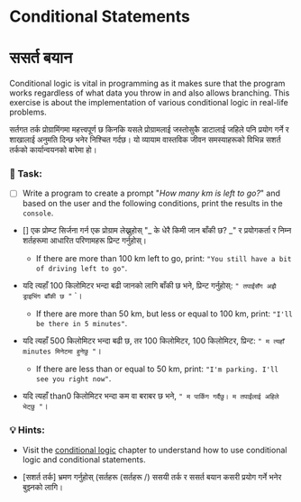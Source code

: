 # Conditional Statements

# ससर्त बयान

Conditional logic is vital in programming as it makes sure that the program works regardless of what data you throw in and also allows branching.  This exercise is about the implementation of various conditional logic in real-life problems.

सर्तगत तर्क प्रोग्रामिंगमा महत्त्वपूर्ण छ किनकि यसले प्रोग्रामलाई जस्तोसुकै डाटालाई जहिले पनि प्रयोग गर्ने र शाखालाई अनुमति दिन्छ भनेर निश्चित गर्दछ। यो व्यायाम वास्तविक जीवन समस्याहरूको विभिन्न सशर्त तर्कको कार्यान्वयनको बारेमा हो।

### 📝 Task:

* [ ] Write a program to create a  prompt "_How many km is left to go?_" and based on the user and the following conditions, print the results in the `console`.

* [] एक प्रोम्प्ट सिर्जना गर्न एक प्रोग्राम लेख्नुहोस् "_ के धेरै किमी जान बाँकी छ? _" र प्रयोगकर्ता र निम्न शर्तहरूमा आधारित परिणामहरू प्रिन्ट गर्नुहोस्।
  * If there are more than 100 km left to go, print: `"You still have a bit of driving left to go"`.

* यदि त्यहाँ 100 किलोमिटर भन्दा बढी जानको लागि बाँकी छ भने, प्रिन्ट गर्नुहोस्: `" तपाईंसँग अझै ड्राइभिंग बाँकी छ "` `।
  * If there are more than 50 km, but less or equal to 100 km, print: `"I'll be there in 5 minutes"`.

* यदि त्यहाँ 500 किलोमिटर भन्दा बढी छ, तर 100 किलोमिटर, 100 किलोमिटर, प्रिन्ट: `" म त्यहाँ minutes मिनेटमा हुनेछु "`।
  * If there are less than or equal to 50 km, print: `"I'm parking. I'll see you right now"`.

* यदि त्यहाँ than0 किलोमिटर भन्दा कम वा बराबर छ भने, `" म पार्किंग गर्दैछु। म तपाईंलाई अहिले भेट्छु "`।

### 💡 Hints:

* Visit the [conditional logic](../conditional/) chapter to understand how to use conditional logic and conditional statements.

* [सशर्त तर्क] भ्रमण गर्नुहोस् (सर्तहरू (सर्तहरू /) ससयी तर्क र ससर्त बयान कसरी प्रयोग गर्ने भनेर बुझ्नको लागि।
